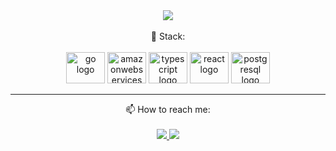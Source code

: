<div align="center">
 <img src="https://github-readme-streak-stats.herokuapp.com/?user=pedrogneri&theme=dark&hide_border=false" />
</div>

<br/>

<div align="center">
  💾  Stack:
</div>
<br/>
<div align="center">
  <img src="https://cdn.jsdelivr.net/gh/devicons/devicon/icons/go/go-original.svg" height="50" width="62" alt="go logo"  />
  <img src="https://cdn.jsdelivr.net/gh/devicons/devicon/icons/amazonwebservices/amazonwebservices-original.svg" height="50" width="62" alt="amazonwebservices logo"  />
  <img src="https://cdn.jsdelivr.net/gh/devicons/devicon/icons/typescript/typescript-plain.svg" height="50" width="62" alt="typescript logo"  />
  <img src="https://cdn.jsdelivr.net/gh/devicons/devicon/icons/react/react-original.svg" height="50" width="62" alt="react logo"  />
  <img src="https://cdn.jsdelivr.net/gh/devicons/devicon/icons/postgresql/postgresql-plain.svg" height="50" width="62" alt="postgresql logo"  />
</div>

---

<div align="center">
📫  How to reach me:  
</div>
<br/>
<div align="center">
  <a href="https://www.linkedin.com/in/pedrogneri">
     <img src="https://img.shields.io/badge/linkedin-%230077B5.svg?&style=for-the-badge&logo=linkedin&logoColor=white" />
  </a>
  <a href="mailto:pedrogneri@gmail.com">
     <img src="https://img.shields.io/badge/Gmail-D14836?style=for-the-badge&logo=gmail&logoColor=white" />
  </a>
</div>
